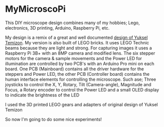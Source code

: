 # MyMicroscoPi
This DIY microscope design combines many of my hobbies; Lego, electronics, 3D printing, Arduino, Raspberry Pi, etc.

My design is a remix of a great and well documented [design of Yuksel Temizon](https://www.hackster.io/news/ibm-researcher-makes-a-microscope-using-lego-arduino-and-raspberry-pi-cbc58cb69a20?utm_source=Hackster+Marketing&utm_campaign=7e2e7b20ec-EMAIL_CAMPAIGN_2019_02_14_02_53_COPY_01&utm_medium=email&utm_term=0_86d76c4d75-7e2e7b20ec-144680307&mc_cid=7e2e7b20ec&mc_eid=ea3c09e980).
My version is also built of LEGO bricks. It uses LEGO Technic beams because they are light and strong.
For capturing images it uses a Raspberry Pi 3B+ with an 8MP camera and modified lens. The six stepper motors for the camera & sample movements and the Power LED for illumination are controlled by two PCB's with an Arduino Pro mini on each board.
One PCB (Mainboard) contains all the driver hardware for the steppers and Power LED, the other PCB (Controller board) contains the human interface elements for controlling the microscope. Such ase; Three joysticks to control the X, Y, Rotary, Tilt (Camera-angle), Magnitude and Focus, a Rotary encoder to control the Power LED and a small OLED display to indicate the brightness of the LED

I used the 3D printed LEGO gears and adapters of original design of Yuksel Temizon

So now I'm going to do some nice experiments!
